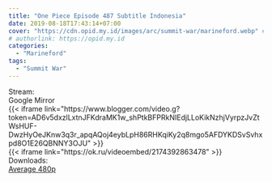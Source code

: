 ```yaml
---
title: "One Piece Episode 487 Subtitle Indonesia"
date: 2019-08-18T17:43:14+07:00
cover: "https://cdn.opid.my.id/images/arc/summit-war/marineford.webp" # Optional, cover
# authorlink: https://opid.my.id
categories:
  - "Marineford"
tags:
  - "Summit War"
---
```

<div class="ui menu violet borderless inverted">
  <div class="header item active">
        Stream:
    </div>
  <a class="active item" data-tab="google">
    <i class="google drive icon"></i> Google
  </a>
  <a class="item nounderline" data-tab="mirror">
    <i class="odnoklassniki icon"></i> Mirror
  </a>
</div>
<div class="ui bottom attached tab segment active" style="border:0 !important;" data-tab="google">
{{< iframe link="https://www.blogger.com/video.g?token=AD6v5dxzlLxtnJFKdraMK1w_shPtkBFPRkNIEdjLLoKikNzhjVyrpzJvZtWsHUF-DwzHyOeJKnw3q3r_apqAQoj4eybLpH86RHKqiKy2q8mgo5AFDYKDSvSvhxpd8O1E26QBNNY3OJU" >}}
</div>
<div class="ui bottom attached tab segment" style="border:0 !important;" data-tab="mirror">
{{< iframe link="https://ok.ru/videoembed/2174392863478" >}}
</div>
<div class="ui menu violet borderless inverted">
  <div class="header item active">
        Downloads:
    </div>
  <a class="item nounderline" href="https://ouo.io/UVGx0Li" target="_blank" rel="dofollow"><i class="google drive icon"></i>
    Average 480p</a>
</div>